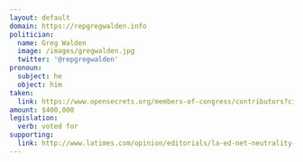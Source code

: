 ```yaml
---
layout: default
domain: https://repgregwalden.info
politician:
  name: Greg Walden
  image: /images/gregwalden.jpg
  twitter: '@repgregwalden'
pronoun:
  subject: he
  object: him
taken:
  link: https://www.opensecrets.org/members-of-congress/contributors?cid=N00007690&cycle=CAREER&type=I
amount: $400,000
legislation: 
  verb: voted for
supporting:
  link: http://www.latimes.com/opinion/editorials/la-ed-net-neutrality-congress-20170814-story.html
---
```

